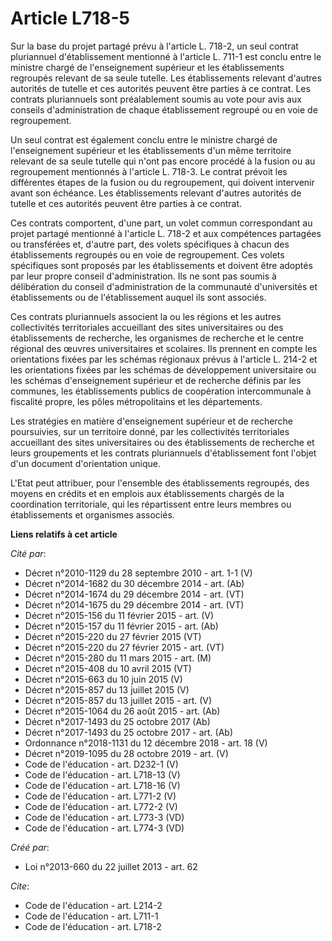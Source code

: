# Article L718-5

Sur la base du projet partagé prévu à l'article L. 718-2, un seul contrat pluriannuel d'établissement mentionné à l'article
L. 711-1 est conclu entre le ministre chargé de l'enseignement supérieur et les établissements regroupés relevant de sa seule
tutelle. Les établissements relevant d'autres autorités de tutelle et ces autorités peuvent être parties à ce contrat. Les
contrats pluriannuels sont préalablement soumis au vote pour avis aux conseils d'administration de chaque établissement
regroupé ou en voie de regroupement. 

Un seul contrat est également conclu entre le ministre chargé de l'enseignement supérieur et les établissements d'un même
territoire relevant de sa seule tutelle qui n'ont pas encore procédé à la fusion ou au regroupement mentionnés à l'article L.
718-3. Le contrat prévoit les différentes étapes de la fusion ou du regroupement, qui doivent intervenir avant son échéance.
Les établissements relevant d'autres autorités de tutelle et ces autorités peuvent être parties à ce contrat. 

Ces contrats comportent, d'une part, un volet commun correspondant au projet partagé mentionné à l'article L. 718-2 et aux
compétences partagées ou transférées et, d'autre part, des volets spécifiques à chacun des établissements regroupés ou en
voie de regroupement. Ces volets spécifiques sont proposés par les établissements et doivent être adoptés par leur propre
conseil d'administration. Ils ne sont pas soumis à délibération du conseil d'administration de la communauté d'universités et
établissements ou de l'établissement auquel ils sont associés. 

Ces contrats pluriannuels associent la ou les régions et les autres collectivités territoriales accueillant des sites
universitaires ou des établissements de recherche, les organismes de recherche et le centre régional des œuvres
universitaires et scolaires. Ils prennent en compte les orientations fixées par les schémas régionaux prévus à l'article L.
214-2 et les orientations fixées par les schémas de développement universitaire ou les schémas d'enseignement supérieur et de
recherche définis par les communes, les établissements publics de coopération intercommunale à fiscalité propre, les pôles
métropolitains et les départements. 

Les stratégies en matière d'enseignement supérieur et de recherche poursuivies, sur un territoire donné, par les
collectivités territoriales accueillant des sites universitaires ou des établissements de recherche et leurs groupements et
les contrats pluriannuels d'établissement font l'objet d'un document d'orientation unique. 

L'Etat peut attribuer, pour l'ensemble des établissements regroupés, des moyens en crédits et en emplois aux établissements
chargés de la coordination territoriale, qui les répartissent entre leurs membres ou établissements et organismes associés.

**Liens relatifs à cet article**

_Cité par_:

  - Décret n°2010-1129 du 28 septembre 2010 - art. 1-1 (V)
  - Décret n°2014-1682 du 30 décembre 2014 - art. (Ab)
  - Décret n°2014-1674 du 29 décembre 2014 - art. (VT)
  - Décret n°2014-1675 du 29 décembre 2014 - art. (VT)
  - Décret n°2015-156 du 11 février 2015 - art. (V)
  - Décret n°2015-157 du 11 février 2015 - art. (Ab)
  - Décret n°2015-220 du 27 février 2015 (VT)
  - Décret n°2015-220 du 27 février 2015 - art. (VT)
  - Décret n°2015-280 du 11 mars 2015 - art. (M)
  - Décret n°2015-408 du 10 avril 2015 (VT)
  - Décret n°2015-663 du 10 juin 2015 (V)
  - Décret n°2015-857 du 13 juillet 2015 (V)
  - Décret n°2015-857 du 13 juillet 2015 - art. (V)
  - Décret n°2015-1064 du 26 août 2015 - art. (Ab)
  - Décret n°2017-1493 du 25 octobre 2017 (Ab)
  - Décret n°2017-1493 du 25 octobre 2017 - art. (Ab)
  - Ordonnance n°2018-1131 du 12 décembre 2018 - art. 18 (V)
  - Décret n°2019-1095 du 28 octobre 2019 - art. (V)
  - Code de l'éducation - art. D232-1 (V)
  - Code de l'éducation - art. L718-13 (V)
  - Code de l'éducation - art. L718-16 (V)
  - Code de l'éducation - art. L771-2 (V)
  - Code de l'éducation - art. L772-2 (V)
  - Code de l'éducation - art. L773-3 (VD)
  - Code de l'éducation - art. L774-3 (VD)

_Créé par_:

  - Loi n°2013-660 du 22 juillet 2013 - art. 62

_Cite_:

  - Code de l'éducation - art. L214-2
  - Code de l'éducation - art. L711-1
  - Code de l'éducation - art. L718-2
